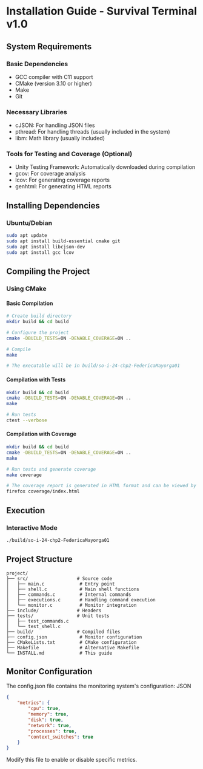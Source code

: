 # Installation Guide - Survival Terminal v1.0

## System Requirements

### Basic Dependencies
- GCC compiler with C11 support
- CMake (version 3.10 or higher)
- Make
- Git

### Necessary Libraries
- cJSON: For handling JSON files
- pthread: For handling threads (usually included in the system)
- libm: Math library (usually included)

### Tools for Testing and Coverage (Optional)
- Unity Testing Framework: Automatically downloaded during compilation
- gcov: For coverage analysis
- lcov: For generating coverage reports
- genhtml: For generating HTML reports

## Installing Dependencies

### Ubuntu/Debian

 ```bash 
sudo apt update
sudo apt install build-essential cmake git
sudo apt install libcjson-dev
sudo apt install gcc lcov
``` 

## Compiling the Project

### Using CMake

#### Basic Compilation

```bash
# Create build directory
mkdir build && cd build

# Configure the project
cmake -DBUILD_TESTS=ON -DENABLE_COVERAGE=ON ..

# Compile
make

# The executable will be in build/so-i-24-chp2-FedericaMayorga01
``` 

#### Compilation with Tests

```bash
mkdir build && cd build
cmake -DBUILD_TESTS=ON -DENABLE_COVERAGE=ON ..
make

# Run tests
ctest --verbose
```

#### Compilation with Coverage

```bash
mkdir build && cd build
cmake -DBUILD_TESTS=ON -DENABLE_COVERAGE=ON ..
make

# Run tests and generate coverage
make coverage

# The coverage report is generated in HTML format and can be viewed by opening the `coverage/index.html` file in a web browser.
firefox coverage/index.html
```

## Execution

### Interactive Mode

```bash
./build/so-i-24-chp2-FedericaMayorga01
```

## Project Structure

``` 
project/
├── src/                  # Source code
│   ├── main.c             # Entry point
│   ├── shell.c            # Main shell functions
│   ├── commands.c         # Internal commands
│   ├── executions.c       # Handling command execution
│   └── monitor.c          # Monitor integration
├── include/              # Headers
├── tests/                # Unit tests
│   ├── test_commands.c
│   └── test_shell.c
├── build/                # Compiled files
├── config.json            # Monitor configuration
├── CMakeLists.txt         # CMake configuration
├── Makefile               # Alternative Makefile
└── INSTALL.md             # This guide
``` 

## Monitor Configuration

The config.json file contains the monitoring system's configuration:
JSON

``` json
{
    "metrics": {
        "cpu": true,
        "memory": true,
        "disk": true,
        "network": true,
        "processes": true,
        "context_switches": true
    }
}
``` 

Modify this file to enable or disable specific metrics.